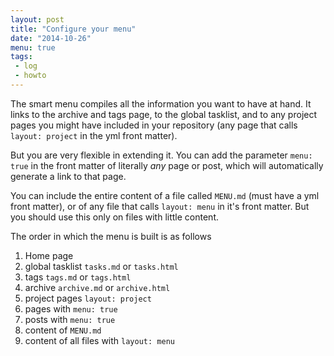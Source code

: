 ```yaml
---
layout: post
title: "Configure your menu"
date: "2014-10-26"
menu: true
tags:
 - log
 - howto
---
```


The smart menu compiles all the information you want to have at hand. It links to the archive and tags page, to the global tasklist, and to any project pages you might have included in your repository (any page that calls `layout: project` in the yml front matter).

But you are very flexible in extending it. You can add the parameter `menu: true` in the front matter of literally *any* page or post, which will automatically generate a link to that page.

You can include the entire content of a file called `MENU.md` (must have a yml front matter), or of any file that calls `layout: menu` in it's front matter. But you should use this only on files with little content.

The order in which the menu is built is as follows

1. Home page
2. global tasklist `tasks.md`  or `tasks.html`
3. tags `tags.md` or `tags.html`
4. archive `archive.md` or `archive.html`
5. project pages `layout: project`
6. pages with `menu: true`
7. posts with `menu: true`
8. content of `MENU.md`
9. content of all files with `layout: menu`
